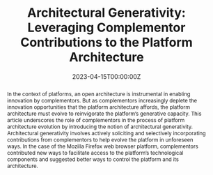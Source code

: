 ---
title: 'Architectural Generativity: Leveraging Complementor Contributions to the Platform Architecture'

# Authors
# If you created a profile for a user (e.g. the default `admin` user), write the username (folder name) here
# and it will be replaced with their full name and linked to their profile.
authors:
  - admin
  - Joey van Angeren

# Author notes (optional)
#author_notes:
#  - 'Corresponding Author'
#  - 'Equal contribution'
#
date: '2023-04-15T00:00:00Z'
doi: '10.1177/00081256231159398'

# Schedule page publish date (NOT publication's date).
publishDate: '2017-01-01T00:00:00Z'

# Publication type.
# Accepts a single type but formatted as a YAML list (for Hugo requirements).
# Enter a publication type from the CSL standard.
publication_types: ['article-journal']

# Publication name and optional abbreviated publication name.
publication: In *California Management Review*
publication_short: 

abstract: In the context of platforms, an open architecture is instrumental in enabling innovation by complementors. But as complementors increasingly deplete the innovation opportunities that the platform architecture affords, the platform architecture must evolve to reinvigorate the platform’s generative capacity. This article underscores the role of complementors in the process of platform architecture evolution by introducing the notion of architectural generativity. Architectural generativity involves actively soliciting and selectively incorporating contributions from complementors to help evolve the platform in unforeseen ways. In the case of the Mozilla Firefox web browser platform, complementors contributed new ways to facilitate access to the platform’s technological components and suggested better ways to control the platform and its architecture.

# Summary. An optional shortened abstract.
summary: An open architecture is instrumental in enabling innovation by complementors. But the platform architecture must evolve to reinvigorate the platform’s generative capacity, when the innovation opportunities are depleted. This article underscores the role of complementors in the process of platform architecture evolution by introducing the notion of architectural generativity.

tags: []

# Display this page in the Featured widget?
featured: true

# Custom links (uncomment lines below)
# links:
# - name: Custom Link
#   url: http://example.org

url_pdf: ''
url_code: ''
url_dataset: ''
url_poster: ''
url_project: ''
url_slides: ''
url_source: ''
url_video: 'https://www.youtube.com/watch?v=jRV67K3XPAU'

# Featured image
# To use, add an image named `featured.jpg/png` to your page's folder.
image:
  caption: 'Image credit: [**Unsplash**](https://unsplash.com/photos/graphical-user-interface-ItGgnEXi48c)'
  focal_point: ''
  preview_only: false

# Associated Projects (optional).
#   Associate this publication with one or more of your projects.
#   Simply enter your project's folder or file name without extension.
#   E.g. `internal-project` references `content/project/internal-project/index.md`.
#   Otherwise, set `projects: []`.
#projects:
#  - example

# Slides (optional).
#   Associate this publication with Markdown slides.
#   Simply enter your slide deck's filename without extension.
#   E.g. `slides: "example"` references `content/slides/example/index.md`.
#   Otherwise, set `slides: ""`.
#slides: example
---